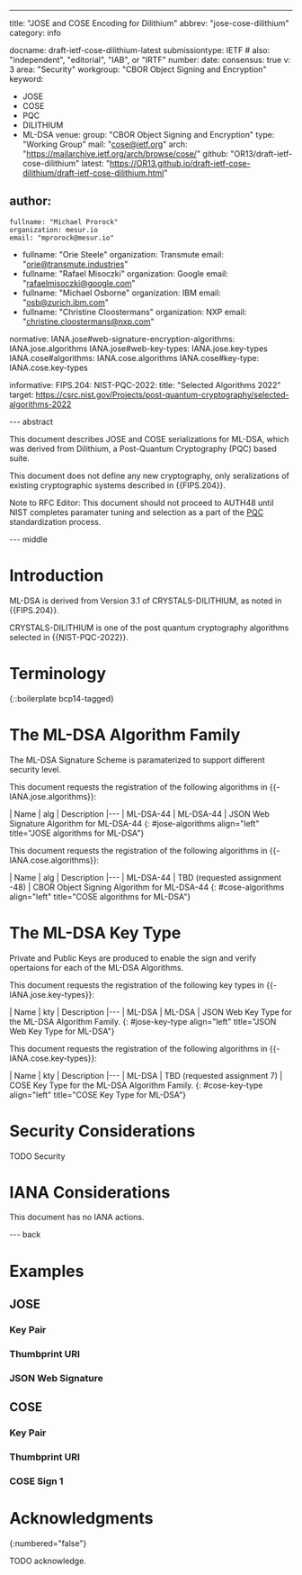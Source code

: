 ---
title: "JOSE and COSE Encoding for Dilithium"
abbrev: "jose-cose-dilithium"
category: info

docname: draft-ietf-cose-dilithium-latest
submissiontype: IETF  # also: "independent", "editorial", "IAB", or "IRTF"
number:
date:
consensus: true
v: 3
area: "Security"
workgroup: "CBOR Object Signing and Encryption"
keyword:
 - JOSE
 - COSE
 - PQC
 - DILITHIUM
 - ML-DSA
venue:
  group: "CBOR Object Signing and Encryption"
  type: "Working Group"
  mail: "cose@ietf.org"
  arch: "https://mailarchive.ietf.org/arch/browse/cose/"
  github: "OR13/draft-ietf-cose-dilithium"
  latest: "https://OR13.github.io/draft-ietf-cose-dilithium/draft-ietf-cose-dilithium.html"

author:
 -
    fullname: "Michael Prorock"
    organization: mesur.io
    email: "mprorock@mesur.io"
 -
    fullname: "Orie Steele"
    organization: Transmute
    email: "orie@transmute.industries"
 -
    fullname: "Rafael Misoczki"
    organization: Google
    email: "rafaelmisoczki@google.com"
 -
    fullname: "Michael Osborne"
    organization: IBM
    email: "osb@zurich.ibm.com"
 -
    fullname: "Christine Cloostermans"
    organization: NXP
    email: "christine.cloostermans@nxp.com"

normative:
  IANA.jose#web-signature-encryption-algorithms: IANA.jose.algorithms
  IANA.jose#web-key-types: IANA.jose.key-types
  IANA.cose#algorithms: IANA.cose.algorithms
  IANA.cose#key-type: IANA.cose.key-types


informative:
  FIPS.204:
  NIST-PQC-2022:
    title: "Selected Algorithms 2022"
    target: https://csrc.nist.gov/Projects/post-quantum-cryptography/selected-algorithms-2022


--- abstract

This document describes JOSE and COSE serializations for ML-DSA,
which was derived from Dilithium, a Post-Quantum Cryptography (PQC) based suite.

This document does not define any new cryptography, only seralizations
of existing cryptographic systems described in {{FIPS.204}}.

Note to RFC Editor: This document should not proceed to AUTH48 until NIST
completes paramater tuning and selection as a part of the
[PQC](https://csrc.nist.gov/projects/post-quantum-cryptography)
standardization process.

--- middle

# Introduction

ML-DSA is derived from Version 3.1 of CRYSTALS-DILITHIUM, as noted in {{FIPS.204}}.

CRYSTALS-DILITHIUM is one of the post quantum cryptography algorithms selected in {{NIST-PQC-2022}}.

# Terminology

{::boilerplate bcp14-tagged}

# The ML-DSA Algorithm Family

The ML-DSA Signature Scheme is paramaterized to support different security level.

This document requests the registration of the following algorithms in {{-IANA.jose.algorithms}}:

| Name       | alg | Description
|---
| ML-DSA-44  | ML-DSA-44     | JSON Web Signature Algorithm for ML-DSA-44
{: #jose-algorithms align="left" title="JOSE algorithms for ML-DSA"}

This document requests the registration of the following algorithms in {{-IANA.cose.algorithms}}:

| Name       | alg | Description
|---
| ML-DSA-44  | TBD (requested assignment -48)     | CBOR Object Signing Algorithm for ML-DSA-44
{: #cose-algorithms align="left" title="COSE algorithms for ML-DSA"}

# The ML-DSA Key Type

Private and Public Keys are produced to enable the sign and verify opertaions for each of the ML-DSA Algorithms.

This document requests the registration of the following key types in {{-IANA.jose.key-types}}:

| Name    | kty | Description
|---
| ML-DSA  | ML-DSA     | JSON Web Key Type for the ML-DSA Algorithm Family.
{: #jose-key-type align="left" title="JSON Web Key Type for ML-DSA"}

This document requests the registration of the following algorithms in {{-IANA.cose.key-types}}:

| Name       | kty | Description
|---
| ML-DSA  | TBD (requested assignment 7)     | COSE Key Type for the ML-DSA Algorithm Family.
{: #cose-key-type align="left" title="COSE Key Type for ML-DSA"}

# Security Considerations

TODO Security


# IANA Considerations

This document has no IANA actions.

--- back

# Examples

## JOSE

### Key Pair

### Thumbprint URI

### JSON Web Signature

## COSE

### Key Pair

### Thumbprint URI

### COSE Sign 1

# Acknowledgments
{:numbered="false"}

TODO acknowledge.
